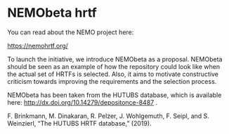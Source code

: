 # NEMObeta hrtf

You can read about the NEMO project here:

https://nemohrtf.org/

To launch the initiative, we introduce NEMObeta as a proposal. NEMObeta should be seen as an example of how the repository could look like when the actual set of HRTFs is selected. Also, it aims to motivate constructive criticism towards improving the requirements and the selection process.

NEMObeta has been taken from the HUTUBS database, which is available here: http://dx.doi.org/10.14279/depositonce-8487 .

F. Brinkmann, M. Dinakaran, R. Pelzer, J. Wohlgemuth, F. Seipl, and S. Weinzierl, “The HUTUBS HRTF database,” (2019).
